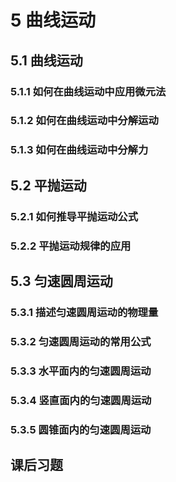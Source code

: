 # 5 曲线运动

## 5.1 曲线运动

### 5.1.1 如何在曲线运动中应用微元法

### 5.1.2 如何在曲线运动中分解运动

### 5.1.3 如何在曲线运动中分解力

## 5.2 平抛运动

### 5.2.1 如何推导平抛运动公式

### 5.2.2 平抛运动规律的应用

## 5.3 匀速圆周运动

### 5.3.1 描述匀速圆周运动的物理量

### 5.3.2 匀速圆周运动的常用公式

### 5.3.3 水平面内的匀速圆周运动

### 5.3.4 竖直面内的匀速圆周运动

### 5.3.5 圆锥面内的匀速圆周运动

## 课后习题
